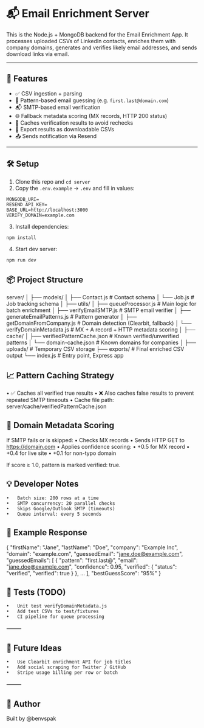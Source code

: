 # 📬 Email Enrichment Server

This is the Node.js + MongoDB backend for the Email Enrichment App. It processes uploaded CSVs of LinkedIn contacts, enriches them with company domains, generates and verifies likely email addresses, and sends download links via email.

---

## 🚀 Features

- ✅ CSV ingestion + parsing
- 🧠 Pattern-based email guessing (e.g. `first.last@domain.com`)
- 📬 SMTP-based email verification
- 🌐 Fallback metadata scoring (MX records, HTTP 200 status)
- 🧪 Caches verification results to avoid rechecks
- 🧾 Export results as downloadable CSVs
- 📤 Sends notification via Resend

---

## 🛠 Setup

1. Clone this repo and `cd server`
2. Copy the `.env.example` → `.env` and fill in values:

```.env
MONGODB_URI=
RESEND_API_KEY=
BASE_URL=http://localhost:3000
VERIFY_DOMAIN=example.com
```

3. Install dependencies:

```bash
npm install
```

4. Start dev server:

```
npm run dev
```

## 📦 Project Structure

server/
│
├── models/
│   ├── Contact.js          # Contact schema
│   └── Job.js              # Job tracking schema
│
├── utils/
│   ├── queueProcessor.js   # Main logic for batch enrichment
│   ├── verifyEmailSMTP.js  # SMTP email verifier
│   ├── generateEmailPatterns.js # Pattern generator
│   ├── getDomainFromCompany.js  # Domain detection (Clearbit, fallback)
│   └── verifyDomainMetadata.js  # MX + A record + HTTP metadata scoring
│
├── cache/
│   ├── verifiedPatternCache.json  # Known verified/unverified patterns
│   └── domain-cache.json          # Known domains for companies
│
├── uploads/               # Temporary CSV storage
├── exports/               # Final enriched CSV output
└── index.js               # Entry point, Express app

## 📈 Pattern Caching Strategy
•	✅ Caches all verified true results
•	❌ Also caches false results to prevent repeated SMTP timeouts
•	Cache file path: server/cache/verifiedPatternCache.json

## 🧠 Domain Metadata Scoring

If SMTP fails or is skipped:
	•	Checks MX records
	•	Sends HTTP GET to https://domain.com
	•	Applies confidence scoring:
	•	+0.5 for MX record
	•	+0.4 for live site
	•	+0.1 for non-typo domain

If score ≥ 1.0, pattern is marked verified: true.

## 💡 Developer Notes

	•	Batch size: 200 rows at a time
	•	SMTP concurrency: 20 parallel checks
	•	Skips Google/Outlook SMTP (timeouts)
	•	Queue interval: every 5 seconds

## 📨 Example Response

{
  "firstName": "Jane",
  "lastName": "Doe",
  "company": "Example Inc",
  "domain": "example.com",
  "guessedEmail": "jane.doe@example.com",
  "guessedEmails": [
    {
      "pattern": "first.last@",
      "email": "jane.doe@example.com",
      "confidence": 0.95,
      "verified": { "status": "verified", "verified": true }
    },
    ...
  ],
  "bestGuessScore": "95%"
}

## 🧪 Tests (TODO)
	•	Unit test verifyDomainMetadata.js
	•	Add test CSVs to test/fixtures
	•	CI pipeline for queue processing

⸻

## 🧩 Future Ideas
	•	Use Clearbit enrichment API for job titles
	•	Add social scraping for Twitter / GitHub
	•	Stripe usage billing per row or batch

⸻

## 👤 Author

Built by @benvspak

